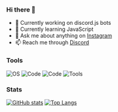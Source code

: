 ### Hi there 👋

- 🔭 Currently working on discord.js bots
- 🌱 Currently learning JavaScript
- 💬 Ask me about anything on [Instagram](https://instagram.com/yewshanooi)
- 📫 Reach me through [Discord](https://discordapp.com/users/266124126584963082/)

### Tools 

![OS](https://img.shields.io/badge/OS-Windows-informational?style=flat&logo=windows&logoColor=white&color=2bbc8a) ![Code](https://img.shields.io/badge/Code-JavaScript-informational?style=flat&logo=javascript&logoColor=white&color=2bbc8a) ![Code](https://img.shields.io/badge/Code-Node.js-informational?style=flat&logo=node.js&logoColor=white&color=2bbc8a) ![Tools](https://img.shields.io/badge/Tools-VisualStudioCode-blue.svg?logo=visual-studio-code&logoColor=white&color=2bbc8a)

### Stats

[![GitHub stats](https://github-readme-stats.vercel.app/api?username=javaruntimemc&show_icons=true&title_color=FFFFFF&text_color=FFFFFF&bg_color=000000&border_radius=0)](https://github.com/anuraghazra/github-readme-stats) 
[![Top Langs](https://github-readme-stats.vercel.app/api/top-langs/?username=javaruntimemc&title_color=FFFFFF&text_color=FFFFFF&icon_color=FFFFFF&bg_color=000000&border_radius=0)](https://github.com/anuraghazra/github-readme-stats)
